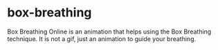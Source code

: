 # box-breathing
Box Breathing Online is an animation that helps using the Box Breathing technique. It is not a gif, just an animation to guide your breathing.
